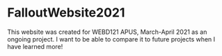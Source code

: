 # FalloutWebsite2021
This website was created for WEBD121 APUS, March-April 2021 as an ongoing project. I want to be able to compare it to future projects when I have learned more!
